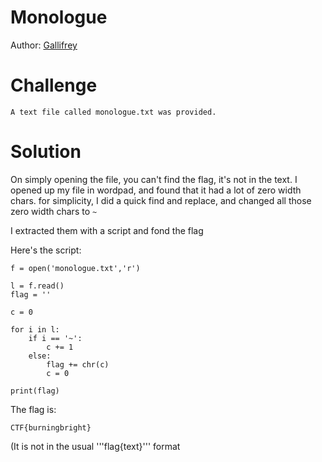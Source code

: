 # Monologue
Author: [Gallifrey](https://github.com/gall1grey)


# Challenge

```
A text file called monologue.txt was provided.
```

# Solution

On simply opening the file, you can't find the flag, it's not in the text.
I opened up my file in wordpad, and found that it had a lot of zero width chars.
for simplicity, I did a quick find and replace, and changed all those zero width chars to   ```~```

I extracted them with a script and fond the flag

Here's the script:

```
f = open('monologue.txt','r')

l = f.read()
flag = ''

c = 0

for i in l:
    if i == '~':
        c += 1
    else:
        flag += chr(c)
        c = 0
            
print(flag)
```

The flag is:
```
CTF{burningbright}
```
(It is not in the usual '''flag{text}''' format
